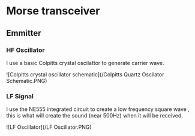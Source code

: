 # Morse transceiver

## Emmitter

### HF Oscillator

I use a basic Colpitts crystal oscilattor to generate carrier wave.

![Colpitts crystal oscillator schematic](/Colpitts Quartz Oscilator Schematic.PNG)

### LF Signal

I use the NE555 integrated circuit to create a low frequency square wave , this is what will create the sound (near 500Hz) when it will be received. 

![LF Oscillator](/LF Oscillator.PNG)
